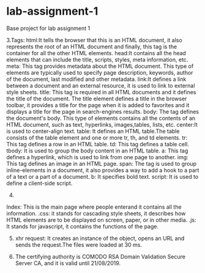 # lab-assignment-1
Base project for lab assignment 1


3.Tags:
html:It tells the browser that this is an HTML document, it also represents the root of an HTML document and finally, this tag is the container for all the other HTML elements.
head:It contains all the head elements that can include the title, scripts, styles, meta information, etc.
meta: This tag provides metadata about the HTML document. This type of elements are typically used to specify page description, keywords, author of the document, last modified and other metadata.
link:It defines a link between a document and an external resource, it is used to link to external style sheets.
title: This tag is required in all HTML documents and it defines the title of the document. The title element defines a title in the browser toolbar, it provides a title for the page when it is added to favorites and it displays a title for the page in search-engines results.
body: The tag defines the document's body. This type of elements contains all the contents of an HTML document, such as text, hyperlinks, images,tables, lists, etc.
center:It is used to center-align text.
table: It defines an HTML table.The table consists of the table element and one or more tr, th, and td elements.
tr: This tag defines a row in an HTML table.
td: This tag defines a table cell.
tbody: It is used to group the body content in an HTML table.
a: This tag defines a hyperlink, which is used to link from one page to another. 
img: This tag defines an image in an HTML page.
span: The tag is used to group inline-elements in a document, it also provides a way to add a hook to a part of a text or a part of a document.
b: It specifies bold text.
script: It is used to define a client-side script.


4.
Index: This is the main page where people enterand it contains all the information.
.css: it stands for cascading style sheets, it describes how HTML elements are to be displayed on screen, paper, or in other media.
.js: It stands for javascript, it contains the functions of the page.

5. xhr request: It creates an instance of the object, opens an URL and sends the request.The files were loaded at 30 ms.

6. The certifying authority is COMODO RSA Domain Validation Secure Server CA, and it is valid until 21/08/2019.